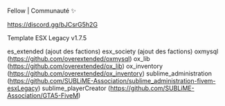 Fellow | Communauté ✨

https://discord.gg/bJCsrG5h2G

Template ESX Legacy v1.7.5

es_extended (ajout des factions)
esx_society (ajout des factions)
oxmysql  (https://github.com/overextended/oxmysql)
ox_lib (https://github.com/overextended/ox_lib)
ox_inventory (https://github.com/overextended/ox_inventory)
sublime_administration (https://github.com/SUBLiME-Association/sublime_administration-fivem-esxLegacy)
sublime_playerCreator (https://github.com/SUBLiME-Association/GTA5-FiveM)
